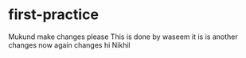 # first-practice
Mukund make changes please
This is done by waseem
it is is another changes
now again changes
hi Nikhil 
